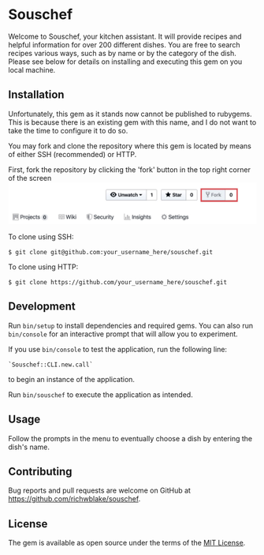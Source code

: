 # Souschef

Welcome to Souschef, your kitchen assistant. It will provide recipes and helpful information for over 200 different dishes.
You are free to search recipes various ways, such as by name or by the category of the dish.
Please see below for details on installing and executing this gem on you local machine.

## Installation

Unfortunately, this gem as it stands now cannot be published to rubygems. This is because there is an existing gem
with this name, and I do not want to take the time to configure it to do so.

You may fork and clone the repository where this gem is located by means of either SSH (recommended) or HTTP.

First, fork the repository by clicking the 'fork' button in the top right corner of the screen
![Picture of fork button](./assets/github-fork-screenshot.JPG)

To clone using SSH:

    $ git clone git@github.com:your_username_here/souschef.git

To clone using HTTP:

    $ git clone https://github.com/your_username_here/souschef.git

## Development

Run `bin/setup` to install dependencies and required gems. You can also run `bin/console` for an interactive prompt that will allow you to experiment.

If you use `bin/console` to test the application, run the following line:

    `Souschef::CLI.new.call`

to begin an instance of the application.

Run `bin/souschef` to execute the application as intended.

## Usage

Follow the prompts in the menu to eventually choose a dish by entering the dish's name.

## Contributing

Bug reports and pull requests are welcome on GitHub at https://github.com/richwblake/souschef.

## License

The gem is available as open source under the terms of the [MIT License](https://opensource.org/licenses/MIT).
